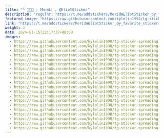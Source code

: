 ```yaml
---
title: "╰ 👩🏻‍🦰 ; 𝖬𝖾𝗋𝗂𝖽𝖺 , @EliotSticker"
description: "regular: https://t.me/addstickers/MeridaEliotSticker_by_favorite_stickers_bot"
featured_image: "https://raw.githubusercontent.com/kylelin1998/tg-sticker-spreading-worldwide-images/main/img/53f4a8ed-e086-48f0-84e7-c52313def0f7.jpg"
link: "https://t.me/addstickers/MeridaEliotSticker_by_favorite_stickers_bot"
weight: 3
date: 2024-01-15T22:17:37+08:00
images:
  - https://raw.githubusercontent.com/kylelin1998/tg-sticker-spreading-worldwide-images/main/img/53f4a8ed-e086-48f0-84e7-c52313def0f7.jpg
  - https://raw.githubusercontent.com/kylelin1998/tg-sticker-spreading-worldwide-images/main/img/b65cb741-3012-49fb-9d9a-07cf9e93583b.jpg
  - https://raw.githubusercontent.com/kylelin1998/tg-sticker-spreading-worldwide-images/main/img/265221cf-e683-4a48-8c08-5eadb5eaea48.jpg
  - https://raw.githubusercontent.com/kylelin1998/tg-sticker-spreading-worldwide-images/main/img/96eda3b9-c47a-4c2a-94df-f32d04ff281c.jpg
  - https://raw.githubusercontent.com/kylelin1998/tg-sticker-spreading-worldwide-images/main/img/648458b2-074d-4464-8d90-2068f28a2e4f.jpg
  - https://raw.githubusercontent.com/kylelin1998/tg-sticker-spreading-worldwide-images/main/img/9b175e21-fb6f-4ee3-9350-f635002394ae.jpg
  - https://raw.githubusercontent.com/kylelin1998/tg-sticker-spreading-worldwide-images/main/img/79aa8019-4ff3-4df3-8d35-9f417abe3e4a.jpg
  - https://raw.githubusercontent.com/kylelin1998/tg-sticker-spreading-worldwide-images/main/img/023a4f84-91ea-4a1d-8eb3-c32159bc2575.jpg
  - https://raw.githubusercontent.com/kylelin1998/tg-sticker-spreading-worldwide-images/main/img/760a440e-81c0-45cc-82e1-71b0e2810695.jpg
  - https://raw.githubusercontent.com/kylelin1998/tg-sticker-spreading-worldwide-images/main/img/4a4b8c27-8a70-4a76-827d-b47ff9658778.jpg
  - https://raw.githubusercontent.com/kylelin1998/tg-sticker-spreading-worldwide-images/main/img/a125dd0a-6e0d-4c86-9073-4da36309ee27.jpg
  - https://raw.githubusercontent.com/kylelin1998/tg-sticker-spreading-worldwide-images/main/img/b9338568-1b36-4f15-bf0b-e46c10c8f937.jpg
  - https://raw.githubusercontent.com/kylelin1998/tg-sticker-spreading-worldwide-images/main/img/da98d22f-22fc-461a-abf1-01e7d927b41d.jpg
  - https://raw.githubusercontent.com/kylelin1998/tg-sticker-spreading-worldwide-images/main/img/7b42b132-10be-4883-9c72-4b3410bdad4a.jpg
  - https://raw.githubusercontent.com/kylelin1998/tg-sticker-spreading-worldwide-images/main/img/4e79e874-64a4-4b02-a531-87c34dec1b9b.jpg
  - https://raw.githubusercontent.com/kylelin1998/tg-sticker-spreading-worldwide-images/main/img/54a29044-437b-40c2-9d68-76961b559f2a.jpg
  - https://raw.githubusercontent.com/kylelin1998/tg-sticker-spreading-worldwide-images/main/img/4c49773b-95de-4f2d-a467-2950977183e4.jpg
  - https://raw.githubusercontent.com/kylelin1998/tg-sticker-spreading-worldwide-images/main/img/6dd1b65a-2cb8-420e-89bf-7960901f46b0.jpg
  - https://raw.githubusercontent.com/kylelin1998/tg-sticker-spreading-worldwide-images/main/img/4ba6d296-0e32-4149-8157-28d059fc554b.jpg
  - https://raw.githubusercontent.com/kylelin1998/tg-sticker-spreading-worldwide-images/main/img/459ad110-e80f-403b-96fe-0b07b6464096.jpg
---
```

